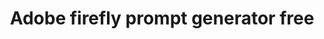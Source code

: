 ---
layout: adobe-firefly-prompt-generator
title: Adobe firefly prompt generator free
permalink: /adobe-firefly-prompt-generator
---